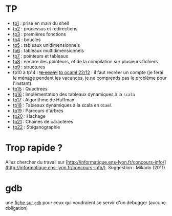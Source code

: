 # TP

* [tp1](TP1_prise_en_main_shell/tp_prise_en_main_shell.md) : prise en main du shell
* [tp2](TP2_processus_et_compilation/tp_processus_et_compilation.md) :
  processus et redirections
* [tp3](TP3_premieres_fonctions/tp_premieres_fonctions.md) : premières fonctions
* [tp4](TP4_boucles/tp_boucles.md) : boucles
* [tp5](TP5_tableaux_unidimensionnels/tp_tableaux_unidimensionnels.md) :
  tableaux unidimensionnels
* [tp6](TP6_tableaux_multidimensionnels/tp_tableaux_multidimensionnels.md) :
  tableaux multidimensionnels
* [tp7](TP7_pointeurs_et_tableaux/tp_pointeurs_et_tableaux.md) : pointeurs et tableaux
* [tp8](TP8_encore_des_pointeurs/tp_encore_des_pointeurs.md) : encore des pointeurs, et de la compilation sur plusieurs fichiers
* [tp9](TP9_structures/tp_structures.md) : structures
* tp10 à tp14 : ~~[tp ocaml](http://mp2ipv-klimann.learn-ocaml.org/)~~ [tp ocaml
  22/12](http://vps-ff29e1ab.vps.ovh.net:8080/) : il faut recréer un
  compte (je ferai le ménage pendant les vacances, je ne comprends pas
  le problème pour l'instant)
* [tp15](TP15_quadtrees/tp_quadtress.md) : Quadtrees
* [tp16](TP16_Tableaux_avec_arbres_C/tp_arbres_arite_quelconque.md) :
  Implémentation des tableaux dynamiques à la `scala`
* [tp17](http://vps-ff29e1ab.vps.ovh.net:8080/) : Algorithme de Huffman
* [tp18](http://vps-ff29e1ab.vps.ovh.net:8080/) : Tableaux dynamiques
  à la scala en `OCaml`
* [tp19](TP19_parcours_arbre/tp_parcours_arbres.md) : Parcours d'arbres
* [tp20](TP20_hachage/tp_hachage.md) : Hachage
* [tp21](TP21_chaines_de_caracteres/tp_chaines_de_caracteres.md) : Chaînes de caractères
* [tp22](TP22_Steganographie/tp_steganographie.md) : Stéganographie

# Trop rapide ?
Allez chercher du travail sur
[http://informatique.ens-lyon.fr/concours-info/](http://informatique.ens-lyon.fr/concours-info/). Suggestion :
Mikado (2011)


# gdb
une [fiche sur `gdb`](../GDB/gdb.md) pour ceux qui voudraient se
servir d'un debugger (aucune obligation)

